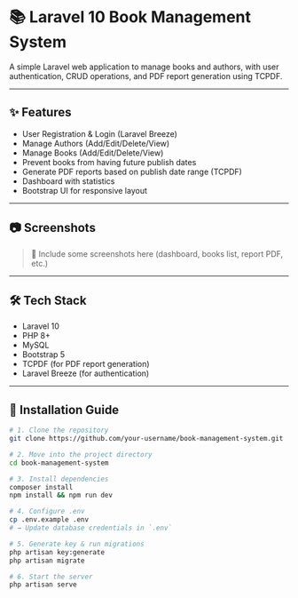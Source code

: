 # 📚 Laravel 10 Book Management System

A simple Laravel web application to manage books and authors, with user authentication, CRUD operations, and PDF report generation using TCPDF.

---

## ✨ Features

- User Registration & Login (Laravel Breeze)
- Manage Authors (Add/Edit/Delete/View)
- Manage Books (Add/Edit/Delete/View)
- Prevent books from having future publish dates
- Generate PDF reports based on publish date range (TCPDF)
- Dashboard with statistics
- Bootstrap UI for responsive layout

---

## 📷 Screenshots

> 📌 Include some screenshots here (dashboard, books list, report PDF, etc.)

---

## 🛠️ Tech Stack

- Laravel 10
- PHP 8+
- MySQL
- Bootstrap 5
- TCPDF (for PDF report generation)
- Laravel Breeze (for authentication)

---

## 🚀 Installation Guide

```bash
# 1. Clone the repository
git clone https://github.com/your-username/book-management-system.git

# 2. Move into the project directory
cd book-management-system

# 3. Install dependencies
composer install
npm install && npm run dev

# 4. Configure .env
cp .env.example .env
# → Update database credentials in `.env`

# 5. Generate key & run migrations
php artisan key:generate
php artisan migrate

# 6. Start the server
php artisan serve

